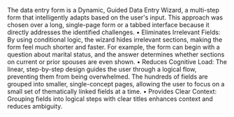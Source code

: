 The data entry form is a Dynamic, Guided Data Entry Wizard, a multi-step form that intelligently adapts based on the user's input. This approach was chosen over a long, single-page form or a tabbed interface because it directly addresses the identified challenges.
•	Eliminates Irrelevant Fields: By using conditional logic, the wizard hides irrelevant sections, making the form feel much shorter and faster. For example, the form can begin with a question about marital status, and the answer determines whether sections on current or prior spouses are even shown.
•	Reduces Cognitive Load: The linear, step-by-step design guides the user through a logical flow, preventing them from being overwhelmed. The hundreds of fields are grouped into smaller, single-concept pages, allowing the user to focus on a small set of thematically linked fields at a time.
•	Provides Clear Context: Grouping fields into logical steps with clear titles enhances context and reduces ambiguity.
